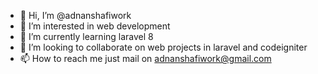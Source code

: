 - 👋 Hi, I’m @adnanshafiwork
- 👀 I’m interested in web development
- 🌱 I’m currently learning laravel 8
- 💞️ I’m looking to collaborate on web projects in laravel and codeigniter
- 📫 How to reach me just mail on adnanshafiwork@gmail.com

<!---
adnanshafiwork/adnanshafiwork is a ✨ special ✨ repository because its `README.md` (this file) appears on your GitHub profile.
You can click the Preview link to take a look at your changes.
--->

